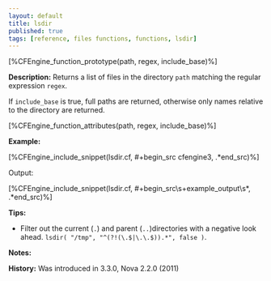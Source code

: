 ```yaml
---
layout: default
title: lsdir
published: true
tags: [reference, files functions, functions, lsdir]
---
```


[%CFEngine_function_prototype(path, regex, include_base)%]

**Description:** Returns a list of files in the directory `path` matching the regular expression `regex`.

If `include_base` is true, full paths are returned, otherwise only names
relative to the directory are returned.

[%CFEngine_function_attributes(path, regex, include_base)%]

**Example:**

[%CFEngine_include_snippet(lsdir.cf, #\+begin_src cfengine3, .*end_src)%]

Output:

[%CFEngine_include_snippet(lsdir.cf, #\+begin_src\s+example_output\s*, .*end_src)%]

**Tips:**

* Filter out the current (```.```) and parent (```..```)directories with a
  negative look ahead. ```lsdir( "/tmp", "^(?!(\.$|\.\.$)).*", false )```.

**Notes:**

 **History:** Was introduced in 3.3.0, Nova 2.2.0 (2011)

